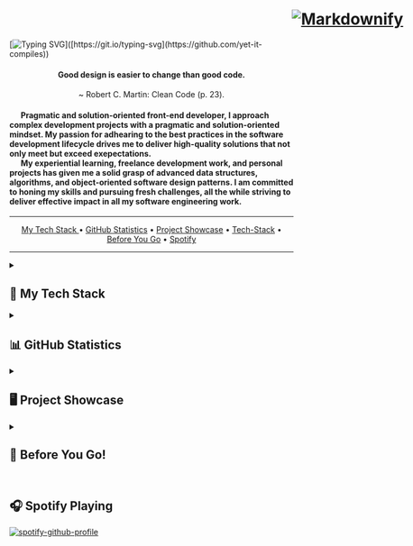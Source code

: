 <!-- Profile Banner -->
<h1 style="display: flex; justify-content: center; width: 1200px">
  <a href="[http://www.amitmerchant.com/electron-markdownify](https://github.com/yet-it-compiles/yet-it-compiles)">
    <img src="https://media.discordapp.net/attachments/1050737481684885554/1106803058295443548/image.png?width=2200&height=900" alt="Markdownify" height="auto" width="auto" >
  </a>
</h1>

<!-- |============================= ! Starts The Animated Text Section !  |============================= -->
[![Typing SVG](https://readme-typing-svg.demolab.com?font=Fira+Code&pause=1000&background=FFFFFF00&width=800&lines=I+am+a+software+engineer.;I+am+a+front-end+developer.;I+am+a+UX+designer.;and+I'm+ready+to+work+with+you+to+build+your+dream+application!)]([https://git.io/typing-svg](https://github.com/yet-it-compiles))

<!-- |============================= ! Starts The Brief Overview Section !  |============================= -->
<div align="center">
  <h4>
    Good design is easier to change than good code.
  </h4>
  <p>
    ~ Robert C. Martin: Clean Code (p. 23).
  </p>
</div>

<h4 >
  &nbsp; &nbsp;&nbsp;&nbsp; Pragmatic and solution-oriented front-end developer, I approach complex development projects with a pragmatic and solution-oriented mindset. My passion for adhearing to the best practices in the software development lifecycle drives me to deliver high-quality solutions that not only meet but exceed exepectations.
  <br/>
  &nbsp; &nbsp;&nbsp;&nbsp; My experiential learning, freelance development work, and personal projects has given me a solid grasp of advanced data structures, algorithms, and object-oriented software design patterns. I am committed to honing my skills and pursuing fresh challenges, all the while striving to deliver effective impact in all my software engineering work.
</h4>

<!-- |============================= ! Starts The TOC Section !  |============================= -->
---

<p align="center">
  <a href="#tech-stack">My Tech Stack </a> •
  <a href="#analytics">GitHub Statistics</a> •
  <a href="#showcase">Project Showcase</a> •
  <a href="#tech-stack">Tech-Stack</a> •
  <a href="#before-you-go">Before You Go</a> •
  <a href="#showcase">Spotify</a>
</p>

---

<details>   

  <summary><h2>💼 My Tech Stack </h2></summary>

  <!-- |============================= ! Programming Languages !  |============================= -->
  <br/>
  <h3>👨🏻‍💻 Programming Languages </h3>

  <div> 

  <p align="center">
    <!--5️⃣ JavaScript -->
    <img alt="MIPS Assembly" src="https://media.discordapp.net/attachments/1050737481684885554/1107105886243147776/javascript-1.png?width=55&height=55"> 
    <!--1️⃣ Node -->
    &nbsp; <img src="https://cdn.discordapp.com/attachments/1050737481684885554/1107110147916050552/2560px-Node.png" height="55" width="95" alt="Node logo"/>
    <!--2️⃣ HTML5 -->
    &nbsp; <img src="https://cdn.jsdelivr.net/gh/devicons/devicon/icons/html5/html5-original.svg" height="55" width="55" alt="HTML5 logo"  />
    <!--3️⃣ CSS3 -->
    &nbsp; <img src="https://cdn.jsdelivr.net/gh/devicons/devicon/icons/css3/css3-original.svg" height="55" width="55" alt="css3 logo"  />
    <!--4️⃣ SASS -->
    &nbsp; <img src="https://cdn.jsdelivr.net/gh/devicons/devicon/icons/sass/sass-original.svg" height="55" width="55" alt="sSass logo"  />
    <!--6️⃣ PYTHON -->
    &nbsp; <img src="https://cdn.jsdelivr.net/gh/devicons/devicon/icons/python/python-original.svg" height="55" width="55" alt="Python logo"  />
    <!--7️⃣ MYSQL -->
    &nbsp; <img src="https://cdn.jsdelivr.net/gh/devicons/devicon/icons/mysql/mysql-original.svg" height="55" width="55" alt="Mysql logo"  />
    <!--8️⃣ MARKDOWN -->
    &nbsp; <img src="https://cdn.jsdelivr.net/gh/devicons/devicon/icons/markdown/markdown-original.svg" height="55" width="55" alt="Markdown logo"  />
    <!--9️⃣ PHP -->
    &nbsp; <img src="https://cdn.jsdelivr.net/gh/devicons/devicon/icons/php/php-original.svg" height="55" width="55" alt="PHP logo"  />
  </p>

  </div>

  <!-- |============================= ! Frameworks and Libraries !  |============================= -->
  <br/>
  <h3>🎞️ Frameworks and Libraries</h3>
  <div align="center"> 
    <!--1️⃣ REACT -->
    <img src="https://cdn.jsdelivr.net/gh/devicons/devicon/icons/react/react-original.svg" height="55" width="55" alt="React logo"  />
    <!--2️⃣ MATERIAL UI -->
    &nbsp; <img src="https://cdn.jsdelivr.net/gh/devicons/devicon/icons/materialui/materialui-original.svg" height="55" width="55" alt="Material UI logo" />  
    <!--3️⃣ DISCORD JS -->
    &nbsp; <img src="https://cdn.jsdelivr.net/gh/devicons/devicon/icons/discordjs/discordjs-original.svg" height="55" width="55" alt="Discord js logo" />
    <!--3️⃣ TypeScript -->
    &nbsp; <img src="https://cdn.jsdelivr.net/gh/devicons/devicon/icons/typescript/typescript-original.svg" height="55" width="55" />
    <!--3️⃣ TypeScript -->
    &nbsp; <img src="https://media.discordapp.net/attachments/1050737481684885554/1107111671861870725/disnake-logo.png" height="55" width="55" />
    
  </div>

  <!-- |============================= ! Databases and Cloud Hosting !  |============================= -->
  <br/>
  <h3>🗄️ Databases and Cloud Hosting</h3>

  <div align="center"> 
    <!--1️⃣ MONGO DB -->
    <img src="https://cdn.jsdelivr.net/gh/devicons/devicon/icons/mongodb/mongodb-original-wordmark.svg" height="55" width="55" alt="heroku logo" />
    <!--2️⃣ FIREBASE -->
    &nbsp; <img src="https://cdn.jsdelivr.net/gh/devicons/devicon/icons/firebase/firebase-plain-wordmark.svg" height="55" width="55" />
    <!--3️⃣ GOOGLE CLOUD -->
    &nbsp; <img src="https://cdn.jsdelivr.net/gh/devicons/devicon/icons/googlecloud/googlecloud-original.svg" height="55" width="55" alt="googlecloud logo"  />
    <!--4️⃣ HEROKU -->
    &nbsp; <img src="https://cdn.jsdelivr.net/gh/devicons/devicon/icons/heroku/heroku-plain-wordmark.svg" height="55" width="55" alt="heroku logo" />      
    <!--3️⃣ SQL -->
    <!--3️⃣ MySQL -->
    &nbsp; <img src="https://cdn.jsdelivr.net/gh/devicons/devicon/icons/mysql/mysql-original-wordmark.svg" height="55" width="55"  />
  </div>

  <!-- |============================= ! ⚒️ Software Development Tools ⚒️ !  |============================= -->
  <br/>
  <h3> 🛠️ Software Development Tools </h3>

  <div align="center"> 
    <!--1️⃣ VS CODE -->
    <img src="https://cdn.jsdelivr.net/gh/devicons/devicon/icons/vscode/vscode-original.svg" height="55" width="55" alt="vscode logo"  />
    <!--2️⃣ FIGMA -->
    &nbsp; <img src="https://cdn.jsdelivr.net/gh/devicons/devicon/icons/figma/figma-original.svg" height="55" width="55" alt="figma logo"  />
    <!--3️⃣ GIT -->
    &nbsp; <img src="https://cdn.jsdelivr.net/gh/devicons/devicon/icons/git/git-original.svg" height="55" width="55" alt="git logo"  />
    <!--3️⃣ LINUX -->
    &nbsp; <img src="https://cdn.jsdelivr.net/gh/devicons/devicon/icons/linux/linux-original.svg" height="90" width="90"  />          
    <!--4️⃣ CONFLUENCE -->
    &nbsp; <img src="https://cdn.jsdelivr.net/gh/devicons/devicon/icons/confluence/confluence-original.svg" height="55" width="55" alt="confluence logo"  />
    <!--5️⃣ JIRA -->
    &nbsp; <img src="https://cdn.jsdelivr.net/gh/devicons/devicon/icons/jira/jira-original.svg" height="55" width="55" alt="jira logo"  />
    <!--6️⃣ GitHub -->
    &nbsp; <svg viewBox="0 0 128 128" height="55" width="55" alt="GitHub icon">
    <!--7️⃣ Babel -->
    &nbsp; <img src="https://cdn.jsdelivr.net/gh/devicons/devicon/icons/babel/babel-original.svg" height="55" width="55"/>
    <!--8️⃣ Docker -->
    &nbsp; <img src="https://cdn.jsdelivr.net/gh/devicons/devicon/icons/docker/docker-original-wordmark.svg" height="55" width="55"/>

&nbsp; <g fill="#fff">
<path fill-rule="evenodd" clip-rule="evenodd" d="M64 5.103c-33.347 0-60.388 27.035-60.388 60.388 0 26.682 17.303 49.317 41.297 57.303 3.017.56 4.125-1.31 4.125-2.905 0-1.44-.056-6.197-.082-11.243-16.8 3.653-20.345-7.125-20.345-7.125-2.747-6.98-6.705-8.836-6.705-8.836-5.48-3.748.413-3.67.413-3.67 6.063.425 9.257 6.223 9.257 6.223 5.386 9.23 14.127 6.562 17.573 5.02.542-3.903 2.107-6.568 3.834-8.076-13.413-1.525-27.514-6.704-27.514-29.843 0-6.593 2.36-11.98 6.223-16.21-.628-1.52-2.695-7.662.584-15.98 0 0 5.07-1.623 16.61 6.19C53.7 35 58.867 34.327 64 34.304c5.13.023 10.3.694 15.127 2.033 11.526-7.813 16.59-6.19 16.59-6.19 3.287 8.317 1.22 14.46.593 15.98 3.872 4.23 6.215 9.617 6.215 16.21 0 23.194-14.127 28.3-27.574 29.796 2.167 1.874 4.097 5.55 4.097 11.183 0 8.08-.07 14.583-.07 16.572 0 1.607 1.088 3.49 4.148 2.897 23.98-7.994 41.263-30.622 41.263-57.294C124.388 32.14 97.35 5.104 64 5.104z"></path><path d="M26.484 91.806c-.133.3-.605.39-1.035.185-.44-.196-.685-.605-.543-.906.13-.31.603-.395 1.04-.188.44.197.69.61.537.91zm2.446 2.729c-.287.267-.85.143-1.232-.28-.396-.42-.47-.983-.177-1.254.298-.266.844-.14 1.24.28.394.426.472.984.17 1.255zM31.312 98.012c-.37.258-.976.017-1.35-.52-.37-.538-.37-1.183.01-1.44.373-.258.97-.025 1.35.507.368.545.368 1.19-.01 1.452zm3.261 3.361c-.33.365-1.036.267-1.552-.23-.527-.487-.674-1.18-.343-1.544.336-.366 1.045-.264 1.564.23.527.486.686 1.18.333 1.543zm4.5 1.951c-.147.473-.825.688-1.51.486-.683-.207-1.13-.76-.99-1.238.14-.477.823-.7 1.512-.485.683.206 1.13.756.988 1.237zm4.943.361c.017.498-.563.91-1.28.92-.723.017-1.308-.387-1.315-.877 0-.503.568-.91 1.29-.924.717-.013 1.306.387 1.306.88zm4.598-.782c.086.485-.413.984-1.126 1.117-.7.13-1.35-.172-1.44-.653-.086-.498.422-.997 1.122-1.126.714-.123 1.354.17 1.444.663zm0 0"></path></g>
    </svg>     

  </div>
  </details>

  <!-- |============================= ! GITHUB STATISTICS !  |============================= -->
<details> 

  <summary><h2>📊 GitHub Statistics </h2></summary>


  <div style="width: 150px;">

  <!--1️⃣ Most USED LANGUAGES -->
  <h3> ♻️ Most Used Languages </h3>

  ![](https://github-readme-stats.vercel.app/api/top-langs/?username=yet-it-compiles&theme=radical&hide_border=false&include_all_commits=true&count_private=true&layout=compact) 

  <!--2️⃣ CONTRIBUTATION CHART -->
  <h3> 📈 Contributation Chart </h3>

  ![](https://github-readme-stats.vercel.app/api?username=yet-it-compiles&theme=radical&hide_border=false&include_all_commits=true&count_private=true)<br/>

  <!--3️⃣ Most USED LANGUAGES -->
  <h3> 🔥 Development Streak </h3>

  ![](https://github-readme-streak-stats.herokuapp.com/?user=yet-it-compiles&theme=radical&hide_border=false)<br/>

  📊 **This Week I Spent My Time On:**

  ```text
  TypeScript   14 hrs 21 mins  ██████████████████▒░░░░░░   72.85 %
  JSON         4 hrs 7 mins    █████▒░░░░░░░░░░░░░░░░░░░   20.91 %
  JavaScript   53 mins         █░░░░░░░░░░░░░░░░░░░░░░░░   04.48 %
  HTML         14 mins         ▒░░░░░░░░░░░░░░░░░░░░░░░░   01.20 %
  Other        4 mins          ░░░░░░░░░░░░░░░░░░░░░░░░░   00.38 %
  ```

</div>
</details>

<!-- |============================= ! 📊 Top Projects 📊 !  |============================= -->
<details>
  <summary><h2>🖥️ Project Showcase </h2></summary>

  <div align="center"> 
  <!-- SLP -->
  <a href="https://github.com/yet-it-compiles/SLPScribe" target="_blank">
  <img align="center" src="https://github-readme-stats.vercel.app/api/pin/?username=Yet-it-Compiles&repo=SLPScribe&theme=dracula" />
  </a> &nbsp; &nbsp; 
  <!-- Stockonix -->
  <a href="https://github.com/yet-it-compiles/Stockonix-Tracker" target="_blank">    
  <img align="center" src="https://github-readme-stats.vercel.app/api/pin/?username=Yet-it-Compiles&repo=Stockonix-Tracker&theme=dracula" />
  </a>
  
  </div>
  
  <br/>
  
  <div align="center">
    <!-- JP Cripps -->
  <a href="https://github.com/yet-it-compiles/JP-Cripps-Bot" target="_blank">
  <img align="center" src="https://github-readme-stats.vercel.app/api/pin/?username=Yet-it-Compiles&repo=JP-Cripps-Bot&theme=dracula" />
  </a> &nbsp; &nbsp; 
    
  </div>

</details>

<details>
  <summary><h2>🫠 Before You Go! </h2></summary>

<div style="display: flex; justify-content: center;"> 

<a href="https://github.com/yet-it-compiles/Stockonix-Tracker" target="_blank"> 

  <img align="center" src="https://cdn.discordapp.com/attachments/1050737481684885554/1107158699673399326/TalkingGitHubDog.png" />

</a>

</div>

</details>

<!-- |============================= ! 🎧 SPOTIFY 🎧!  |============================= -->
<br/>
<h2> 🎧 Spotify Playing </h2>

[![spotify-github-profile](https://spotify-github-profile.vercel.app/api/view?uid=bmxfreestyle257&cover_image=true&theme=novatorem&show_offline=false&background_color=121212&interchange=true&bar_color=53b14f&bar_color_cover=true&width=433)](https://spotify-github-profile.vercel.app/api/view?uid=bmxfreestyle257&redirect=true)

<!-- |============================= ! Socials !  |============================= -->


<!--
**yet-it-compiles/yet-it-compiles** is a ✨ _special_ ✨ repository because its `README.md` (this file) appears on your GitHub profile.

Here are some ideas to get you started:

- 🔭 I’m currently working on ...
- 🌱 I’m currently learning ...
- 👯 I’m looking to collaborate on ...
- 🤔 I’m looking for help with ...
- 💬 Ask me about ...
- 📫 How to reach me: ...
- 😄 Pronouns: ...
- ⚡ Fun fact: ...
-->


<!--
**yet-it-compiles/yet-it-compiles** is a ✨ _special_ ✨ repository because its `README.md` (this file) appears on your GitHub profile.

Here are some ideas to get you started:

- 🔭 I’m currently working on ...
- 🌱 I’m currently learning ...
- 👯 I’m looking to collaborate on ...
- 🤔 I’m looking for help with ...
- 💬 Ask me about ...
- 📫 How to reach me: ...
- 😄 Pronouns: ...
- ⚡ Fun fact: ...
-->
